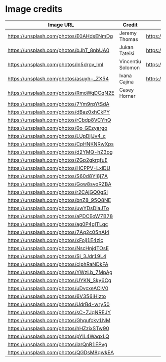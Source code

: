 # Image credits

|Image URL|Credit   |Author Page|
|---------|---------|-----------|
|https://unsplash.com/photos/E0AHdsENmDg|Jeremy Thomas|https://unsplash.com/@jeremythomasphoto|
|https://unsplash.com/photos/bJhT_8nbUA0|Jukan Tateisi|https://unsplash.com/@tateisimikito|
|https://unsplash.com/photos/ln5drpv_ImI|Vincentiu Solomon|https://unsplash.com/@vincentiu|
|https://unsplash.com/photos/asuyh-_ZX54|Ivana Cajina|https://unsplash.com/@von_co|
|https://unsplash.com/photos/RmoWqDCqN2E|Casey Horner|           |
|https://unsplash.com/photos/7Ym9rpYtSdA|         |           |
|https://unsplash.com/photos/dBaz0xhCkPY|         |           |
|https://unsplash.com/photos/rCbdp8VCYhQ|         |           |
|https://unsplash.com/photos/0o_GEzyargo|         |           |
|https://unsplash.com/photos/LUpDjlJv4_c|         |           |
|https://unsplash.com/photos/CpHNKNRwXps|         |           |
|https://unsplash.com/photos/d2YMQ-hZ3og|         |           |
|https://unsplash.com/photos/ZGp2gkrqfuE|         |           |
|https://unsplash.com/photos/HCPPV-LxlDU|         |           |
|https://unsplash.com/photos/S60d8Yl8j7A|         |           |
|https://unsplash.com/photos/Gow8svoRZBA|         |           |
|https://unsplash.com/photos/r2CAjGQ0gSI|         |           |
|https://unsplash.com/photos/bnZ8_95Q8NE|         |           |
|https://unsplash.com/photos/uwYDsDlaJTo|         |           |
|https://unsplash.com/photos/aPDCEoW7B78|         |           |
|https://unsplash.com/photos/ag0P4gITLqc|         |           |
|https://unsplash.com/photos/7Aq2c05nAI4|         |           |
|https://unsplash.com/photos/xFoij1E4zic|         |           |
|https://unsplash.com/photos/NscHnjdTOsE|         |           |
|https://unsplash.com/photos/Sj_3Jdr19L4|         |           |
|https://unsplash.com/photos/cIphRaNDkFA|         |           |
|https://unsplash.com/photos/YWzLb_7MpAg|         |           |
|https://unsplash.com/photos/UYKN_Sky6Cg|         |           |
|https://unsplash.com/photos/uDvcxeACIV0|         |           |
|https://unsplash.com/photos/6V356iHizto|         |           |
|https://unsplash.com/photos/UdrBd-wry50|         |           |
|https://unsplash.com/photos/sC-ZJqNREJY|         |           |
|https://unsplash.com/photos/Ghqufckv1NM|         |           |
|https://unsplash.com/photos/hHZzixSTw90|         |           |
|https://unsplash.com/photos/pYIL4WaqxLQ|         |           |
|https://unsplash.com/photos/IarQnR1EPvg|         |           |
|https://unsplash.com/photos/QGDsM8qwkEA|         |           |
